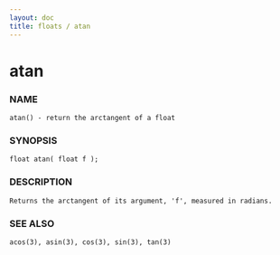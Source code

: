 ```yaml
---
layout: doc
title: floats / atan
---
```

# atan

### NAME

    atan() - return the arctangent of a float

### SYNOPSIS

    float atan( float f );

### DESCRIPTION

    Returns the arctangent of its argument, 'f', measured in radians.

### SEE ALSO

    acos(3), asin(3), cos(3), sin(3), tan(3)
